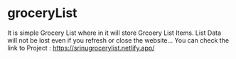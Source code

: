 # groceryList
It is simple Grocery List where in it will store Grcoery List Items. List Data will not be lost even if you refresh or close the website... 
You can check the link to Project : https://srinugrocerylist.netlify.app/ 

